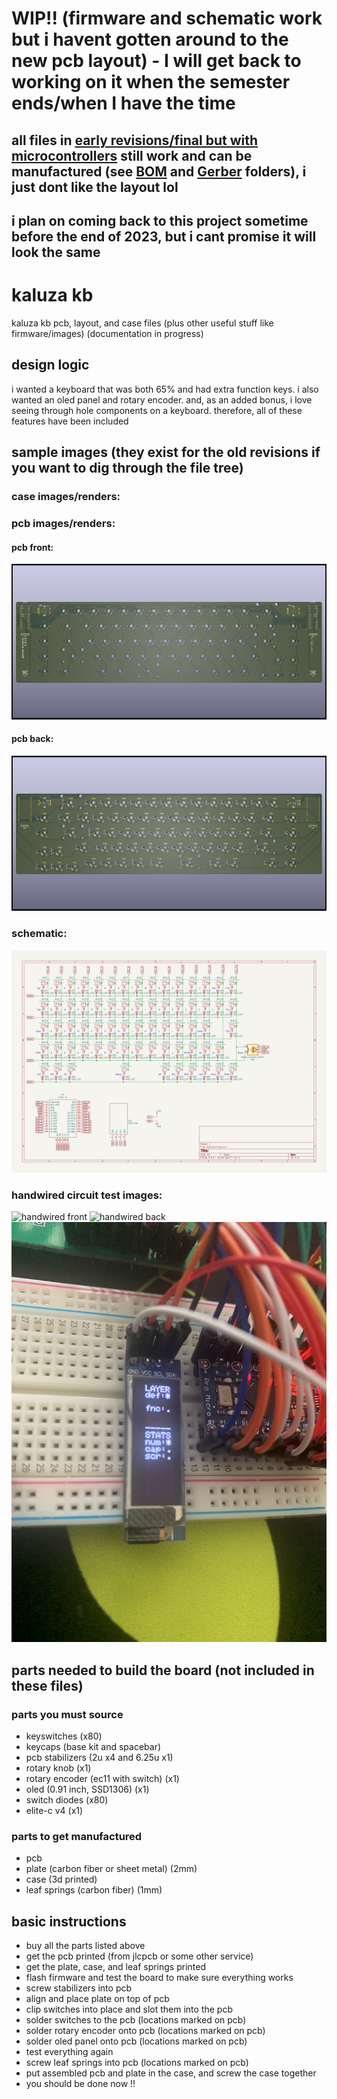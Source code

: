 # WIP!! (firmware and schematic work but i havent gotten around to the new pcb layout) - I will get back to working on it when the semester ends/when I have the time
## all files in [early revisions/final but with microcontrollers](/early%20revisions/final%20but%20with%20microcontrollers) still work and can be manufactured (see [BOM](/early%20revisions/final%20but%20with%20microcontrollers/bom%20and%20cpl%20files) and [Gerber](/early%20revisions/final%20but%20with%20microcontrollers/gerber%20and%20drill%20files) folders), i just dont like the layout lol
## i plan on coming back to this project sometime before the end of 2023, but i cant promise it will look the same

# kaluza kb
kaluza kb pcb, layout, and case files (plus other useful stuff like firmware/images)
(documentation in progress)

## design logic
i wanted a keyboard that was both 65% and had extra function keys. i also wanted an oled panel and rotary encoder. and, as an added bonus, i love seeing through hole components on a keyboard. therefore, all of these features have been included

## sample images (they exist for the old revisions if you want to dig through the file tree)

### case images/renders:

### pcb images/renders:
#### pcb front:
![pcb front](/early%20revisions/final%20but%20with%20microcontrollers/images/USKB%20Final%20front.png)
#### pcb back:
![pcb back](/early%20revisions/final%20but%20with%20microcontrollers/images/USKB%20Final%20back.png)
### schematic:
![schematic](/final/images/schema.png)

### handwired circuit test images:
![handwired front](/early%20revisions/manual%20wiring%20images/final%20handwired%20front%20(no%20case).JPG)
![handwired back](early%20revisions/manual%20wiring%20images/final%20handwired%20back%20(its%20a%20mess).JPG)
![oled panel test](/early%20revisions/manual%20wiring%20images/working%20oled%20panel.JPG)


## parts needed to build the board (not included in these files)
### parts you must source
- keyswitches (x80)
- keycaps (base kit and spacebar)
- pcb stabilizers (2u x4 and 6.25u x1)
- rotary knob (x1)
- rotary encoder (ec11 with switch) (x1)
- oled (0.91 inch, SSD1306) (x1)
- switch diodes (x80)
- elite-c v4 (x1)

### parts to get manufactured
- pcb
- plate (carbon fiber or sheet metal) (2mm)
- case (3d printed)
- leaf springs (carbon fiber) (1mm)

## basic instructions
- buy all the parts listed above
- get the pcb printed (from jlcpcb or some other service)
- get the plate, case, and leaf springs printed
- flash firmware and test the board to make sure everything works
- screw stabilizers into pcb
- align and place plate on top of pcb
- clip switches into place and slot them into the pcb
- solder switches to the pcb (locations marked on pcb)
- solder rotary encoder onto pcb (locations marked on pcb)
- solder oled panel onto pcb (locations marked on pcb)
- test everything again
- screw leaf springs into pcb (locations marked on pcb)
- put assembled pcb and plate in the case, and screw the case together
- you should be done now !!

